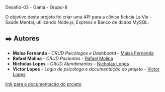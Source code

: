 
Desafio-03 - Gama - Grupo-8

O objetivo deste projeto foi criar uma API para a clínica fictícia La Vie -
Saúde Mental, utilizando Node.js, Express e
Banco de dados MySQL.

## ✒️ Autores

* **Maísa Fernanda** - *CRUD Psicólogos e Dashboard* - [Maísa Fernanda](https://github.com/maisalima01)
* **Rafael Molina** - *CRUD Pacientes* - [Rafael Molina](https://github.com/linkParaPerfil)
* **Nicholas Lopes** - *CRUD Atendimentos* - [Nicholas Lopes](https://github.com/NIihLopes)
* **Victor Lopes** - *Login de psicólogo e documentação do projeto* - [Victor Lopes](https://github.com/victorlopesdp13)

<a href="https://documenter.getpostman.com/view/23970320/2s847PKVYF">link para a documentação do projeto</a>
